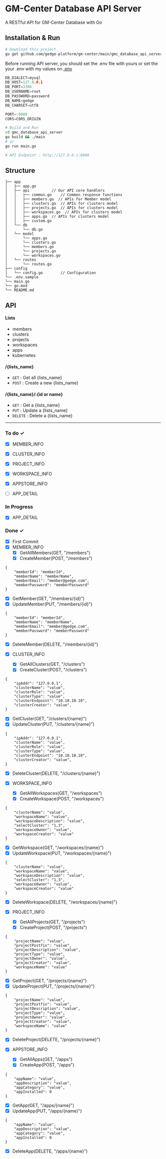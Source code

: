 # GM-Center Database API Server
A RESTful API for GM-Center Database with Go

## Installation & Run
```bash
# Download this project
go get github.com/gedge-platform/gm-center/main/gmc_database_api_server
```

Before running API server, you should set the .env file with yours or set the your .env with my values on [.env](github.com/gedge-platform/gm-center/blob/main/gmc_database_api_server/config/config.go)
```go
DB_DIALECT=mysql
DB_HOST=127.0.0.1
DB_PORT=3306
DB_USERNAME=root
DB_PASSWORD=password
DB_NAME=gedge
DB_CHARSET=utf8

PORT=:8008
CORS=CORS_ORIGIN
```

```bash
# Build and Run
cd gmc_database_api_server
go build && ./main
# or
go run main.go

# API Endpoint : http://127.0.0.1:8000
```

## Structure
```
├── app
│   ├── app.go
│   ├── api          // Our API core handlers
│   │   ├── common.go    // Common response functions
│   │   ├── members.go  // APIs for Member model
│   │   ├── clusters.go  // APIs for clusters model
│   │   ├── projects.go  // APIs for clusters model
│   │   ├── workspaces.go  // APIs for clusters model
│   │   ├── apps.go  // APIs for clusters model
│   │   ├── custom.go
│   └── db
│       └── db.go
│   └── model
│       └── apps.go
│       └── clusters.go
│       └── members.go
│       └── projects.go
│       └── workspaces.go
│   └── routes
│       └── routes.go
├── config
│   └── config.go        // Configuration
└── .env.sample
└── main.go
└── go.mod
└── README.md
```

## API

#### Lists
- members
- clusters
- projects
- workspaces
- apps
- kubernetes

#### /{lists_name}
* `GET` : Get all {lists_name}
* `POST` : Create a new {lists_name}

#### /{lists_name}/:{id or name}
* `GET` : Get a {lists_name}
* `PUT` : Update a {lists_name}
* `DELETE` : Delete a {lists_name}

---

### To do ✓
- [x] MEMBER_INFO
- [x] CLUSTER_INFO
- [X] PROJECT_INFO
- [x] WORKSPACE_INFO
- [x] APPSTORE_INFO
- [ ] APP_DETAIL


### In Progress
- [x] APP_DETAIL

### Done ✓
- [x] First Commit
- [x] MEMBER_INFO
  - [x] GetAllMembers(GET, "/members")
  - [x] CreateMember(POST, "/members")
```
{
    "memberId": "memberId",
    "memberName": "memberName",
    "memberEmail": "member@gedge.com",
    "memberPassword": "memberPassword"
}
```
  - [x] GetMember(GET, "/members/{id}")
  - [x] UpdateMember(PUT, "/members/{id}")
```
{
    "memberId": "memberId",
    "memberName": "memberName",
    "memberEmail": "member@gedge.com",
    "memberPassword": "memberPassword"
}
```
  - [x] DeleteMember(DELETE, "/members/{id}")

- [x] CLUSTER_INFO
  - [x] GetAllClusters(GET, "/clusters")
  - [x] CreateCluster(POST, "/clusters")
```
{
	"ipAddr": "127.0.0.1",
	"clusterName": "value",
	"clusterRole": "value",
	"clusterType": "value",
	"clusterEndpoint": "10.10.10.10",
	"clusterCreator": "value",
}
```
  - [x] GetCluster(GET, "/clusters/{name}")
  - [x] UpdateCluster(PUT, "/clusters/{name}")
```
{
	"ipAddr": "127.0.0.1",
	"clusterName": "value",
	"clusterRole": "value",
	"clusterType": "value",
	"clusterEndpoint": "10.10.10.10",
	"clusterCreator": "value",
}
```
  - [x] DeleteCluster(DELETE, "/clusters/{name}")


- [x] WORKSPACE_INFO
  - [x] GetAllWorkspaces(GET, "/workspaces")
  - [x] CreateWorkspace(POST, "/workspaces")
```
{
	"clusterName": "value",
	"workspaceName": "value",
	"workspaceDescription": "value",
	"selectCluster": "1,3",
	"workspaceOwner": "value",
	"workspaceCreator": "value"
}
```
  - [x] GetWorkspace(GET, "/workspaces/{name}")
  - [x] UpdateWorkspace(PUT, "/workspaces/{name}")
```
{
	"clusterName": "value",
	"workspaceName": "value",
	"workspaceDescription": "value",
	"selectCluster": "1,3",
	"workspaceOwner": "value",
	"workspaceCreator": "value"
}
```
  - [x] DeleteWorkspace(DELETE, "/workspaces/{name}")


- [x] PROJECT_INFO
  - [x] GetAllProjects(GET, "/projects")
  - [x] CreateProject(POST, "/projects")
```
{
	"projectName": "value",
	"projectPostfix": "value",
	"projectDescription": "value",
	"projectType": "value",
	"projectOwner": "value",
	"projectCreator": "value",
	"workspaceName": "value"
}
```
  - [x] GetProject(GET, "/projects/{name}")
  - [x] UpdateProject(PUT, "/projects/{name}")
```
{
	"projectName": "value",
	"projectPostfix": "value",
	"projectDescription": "value",
	"projectType": "value",
	"projectOwner": "value",
	"projectCreator": "value",
	"workspaceName": "value"
}
```
  - [x] DeleteProject(DELETE, "/projects/{name}")

- [x] APPSTORE_INFO
  - [x] GetAllApps(GET, "/apps")
  - [x] CreateApp(POST, "/apps")
```
{
	"appName": "value",
	"appDescription": "value",
	"appCategory": "value",
	"appInstalled": 0
}
```
  - [x] GetApp(GET, "/apps/{name}")
  - [x] UpdateApp(PUT, "/apps/{name}")
```
{
	"appName": "value",
	"appDescription": "value",
	"appCategory": "value",
	"appInstalled": 0
}
```
  - [x] DeleteApp(DELETE, "/apps/{name}")

